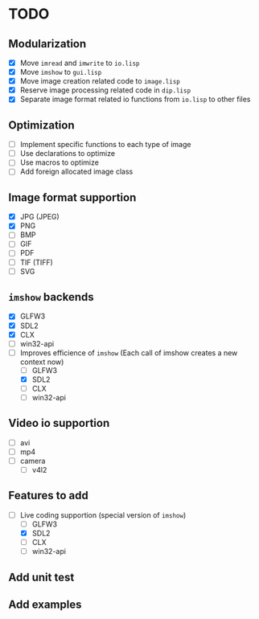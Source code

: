# TODO

## Modularization
- [x] Move `imread` and `imwrite` to `io.lisp`
- [x] Move `imshow` to `gui.lisp`
- [x] Move image creation related code to `image.lisp`
- [x] Reserve image processing related code in `dip.lisp`
- [x] Separate image format related io functions from `io.lisp` to other files
## Optimization
- [ ] Implement specific functions to each type of image
- [ ] Use declarations to optimize
- [ ] Use macros to optimize
- [ ] Add foreign allocated image class
## Image format supportion
- [x] JPG (JPEG)
- [x] PNG
- [ ] BMP
- [ ] GIF
- [ ] PDF
- [ ] TIF (TIFF)
- [ ] SVG
## `imshow` backends
- [x] GLFW3
- [x] SDL2
- [x] CLX
- [ ] win32-api
- [ ] Improves efficience of `imshow` (Each call of imshow creates a new context now)
  - [ ] GLFW3
  - [x] SDL2
  - [ ] CLX
  - [ ] win32-api
## Video io supportion
- [ ] avi
- [ ] mp4
- [ ] camera
  - [ ] v4l2
## Features to add
- [ ] Live coding supportion (special version of `imshow`)
  - [ ] GLFW3
  - [x] SDL2
  - [ ] CLX
  - [ ] win32-api
## Add unit test
## Add examples

